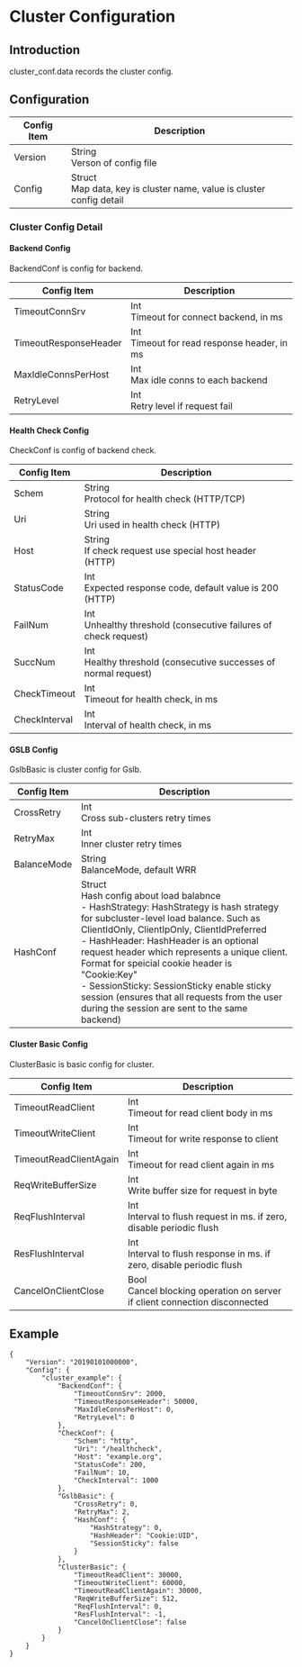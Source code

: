 # Cluster Configuration 

## Introduction

cluster_conf.data records the cluster config.

## Configuration

| Config Item | Description                                                   |
| ----------- | ------------------------------------------------------------- |
| Version     | String<br>Verson of config file                                         |
| Config      | Struct<br>Map data, key is cluster name, value is cluster config detail |

### Cluster Config Detail

#### Backend Config

BackendConf is config for backend.

| Config Item           | Description                                 |
| --------------------- | ------------------------------------------- |
| TimeoutConnSrv        | Int<br>Timeout for connect backend, in ms          |
| TimeoutResponseHeader | Int<br>Timeout for read response header, in ms     |
| MaxIdleConnsPerHost   | Int<br>Max idle conns to each backend              |
| RetryLevel            | Int<br>Retry level if request fail                 |

#### Health Check Config

CheckConf is config of backend check.

| Config Item   | Description                                                 |
| ------------- | ----------------------------------------------------------- |
| Schem         | String<br>Protocol for health check (HTTP/TCP)                        |
| Uri           | String<br>Uri used in health check (HTTP)                             |
| Host          | String<br>If check request use special host header (HTTP)             |
| StatusCode    | Int<br>Expected response code, default value is 200 (HTTP)         |
| FailNum       | Int<br>Unhealthy threshold (consecutive failures of check request) |
| SuccNum       | Int<br>Healthy threshold (consecutive successes of normal request) |
| CheckTimeout  | Int<br>Timeout for health check, in ms                             |
| CheckInterval | Int<br>Interval of health check, in ms                             |

#### GSLB Config

GslbBasic is cluster config for Gslb.

| Config Item | Description                                                  |
| ----------- | ------------------------------------------------------------ |
| CrossRetry  | Int<br>Cross sub-clusters retry times                               |
| RetryMax    | Int<br>Inner cluster retry times                                    |
| BalanceMode | String<br>BalanceMode, default WRR                                     |
| HashConf    | Struct<br>Hash config about load balabnce<br>- HashStrategy: HashStrategy is hash strategy for subcluster-level load balance. Such as ClientIdOnly, ClientIpOnly, ClientIdPreferred<br>- HashHeader: HashHeader is an optional request header which represents a unique client. Format for speicial cookie header is "Cookie:Key"<br>- SessionSticky: SessionSticky enable sticky session (ensures that all requests from the user during the session are sent to the same backend) |

#### Cluster Basic Config

ClusterBasic is basic config for cluster.

| Config Item            | Description                                                  |
| ---------------------- | ------------------------------------------------------------ |
| TimeoutReadClient      | Int<br>Timeout for read client body in ms                           |
| TimeoutWriteClient     | Int<br>Timeout for write response to client                         |
| TimeoutReadClientAgain | Int<br>Timeout for read client again in ms                          |
| ReqWriteBufferSize     | Int<br>Write buffer size for request in byte                        |
| ReqFlushInterval       | Int<br>Interval to flush request in ms. if zero, disable periodic flush |
| ResFlushInterval       | Int<br>Interval to flush response in ms. if zero, disable periodic flush |
| CancelOnClientClose    | Bool<br>Cancel blocking operation on server if client connection disconnected |

## Example
```
{
    "Version": "20190101000000",
    "Config": {
        "cluster_example": {
            "BackendConf": {
                "TimeoutConnSrv": 2000,
                "TimeoutResponseHeader": 50000,
                "MaxIdleConnsPerHost": 0,
                "RetryLevel": 0
            },
            "CheckConf": {
                "Schem": "http",
                "Uri": "/healthcheck",
                "Host": "example.org",
                "StatusCode": 200,
                "FailNum": 10,
                "CheckInterval": 1000
            },
            "GslbBasic": {
                "CrossRetry": 0,
                "RetryMax": 2,
                "HashConf": {
                    "HashStrategy": 0,
                    "HashHeader": "Cookie:UID",
                    "SessionSticky": false
                }
            },
            "ClusterBasic": {
                "TimeoutReadClient": 30000,
                "TimeoutWriteClient": 60000,
                "TimeoutReadClientAgain": 30000,
                "ReqWriteBufferSize": 512,
                "ReqFlushInterval": 0,
                "ResFlushInterval": -1,
                "CancelOnClientClose": false
            }
        }
    }
}
```
